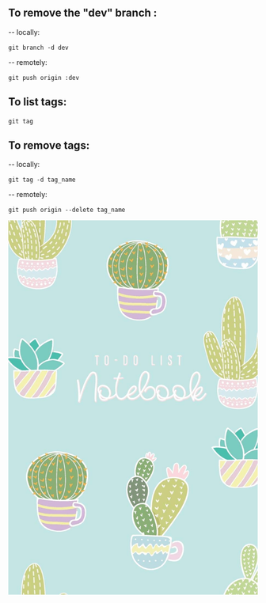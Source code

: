 ## To remove the "dev" branch :

-- locally:

    git branch -d dev

-- remotely:

    git push origin :dev

## To list tags:
    git tag

## To remove tags:

-- locally:

    git tag -d tag_name

-- remotely:

    git push origin --delete tag_name

![alt text](background.jpg)
